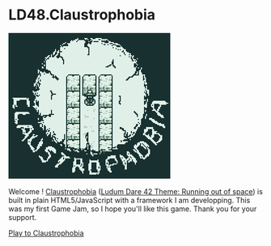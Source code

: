 # LD48.Claustrophobia

![Claustrophobia](./sources/game/assets/images/splash-160x144@2x.png)

Welcome ! [Claustrophobia](https://deformhead.github.io/LD48.Claustrophobia/index.html) ([Ludum Dare 42 Theme: Running out of space](https://ldjam.com/events/ludum-dare/42/ld48-claustrophobia)) is built in plain HTML5/JavaScript with a framework I am developping. This was my first Game Jam, so I hope you'll like this game. Thank you for your support.

[Play to Claustrophobia](https://deformhead.github.io/LD48.Claustrophobia/index.html)
